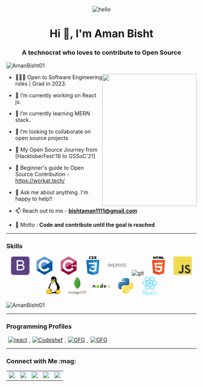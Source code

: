 <p align="center"> <img src="https://raw.githubusercontent.com/Vrindagupta6828/Vrindagupta6828/master/assest/hello.gif" alt="hello" /> </p>
<h1 align="center">Hi 👋, I'm Aman Bisht</h1>
<h3 align="center">A technocrat who loves to contribute to Open Source</h3>

<p align="left"> <img src="https://komarev.com/ghpvc/?username=AmanBisht01" alt="AmanBisht01" /> </p>

<img align="right" width="250" height="350" src="https://user-images.githubusercontent.com/76843281/105200067-705e8800-5b65-11eb-9cfc-bbb74fdb8987.png"/>

- 🧑🏻‍💻 Open to Software Engineering roles | Grad in 2023. 

- 🔭 I’m currently working on React js.
- 🌱 I’m currently learning MERN stack.
 - 👯 I’m looking to collaborate on open source projects
- 🚀 My Open Source Journey from [HacktoberFest'18 to GSSoC'21]

- 🔰 Beginner's guide to Open Source Contribution - https://workat.tech/

- 💬 Ask me about anything. I'm happy to help!!

- 📫 Reach out to me - **bishtaman1111@gmail.com**

- 🎯 Motto : **Code and contribute until the goal is reached**

---

### Skills

<p align="center">
  <img src="https://github.com/devicons/devicon/blob/master/icons/bootstrap/bootstrap-plain.svg" alt="bootstrap" hspace="5" width="50" height="50"/> 
  <img src="https://github.com/devicons/devicon/blob/master/icons/c/c-original.svg" alt="c" width="50"  hspace="5" height="50"/>
  <img src="https://github.com/devicons/devicon/blob/master/icons/cplusplus/cplusplus-original.svg" alt="cplusplus" width="50"  hspace="5" height="50"/>
  <img src="https://github.com/devicons/devicon/blob/master/icons/css3/css3-original-wordmark.svg" alt="css3" width="50" hspace="5" height="50"/> 
  <img src="https://github.com/devicons/devicon/blob/master/icons/express/express-original-wordmark.svg" alt="express" width="50" hspace="5" height="50"/> 
   <img src="https://www.vectorlogo.zone/logos/git-scm/git-scm-icon.svg" alt="git" hspace="5" width="50" height="50"/>
  <img src="https://github.com/devicons/devicon/blob/master/icons/html5/html5-original-wordmark.svg" alt="html5" width="50" hspace="5" height="50"/>
  <img src="https://github.com/devicons/devicon/blob/master/icons/javascript/javascript-original.svg" alt="javascript" width="50" height="50" hspace="5"/>
  <img src="https://github.com/devicons/devicon/blob/master/icons/linux/linux-original.svg" alt="linux" width="50" hspace="5" height="50"/> 
  <img src="https://github.com/devicons/devicon/blob/master/icons/mongodb/mongodb-original-wordmark.svg" alt="mongodb" width="50" hspace="5" height="50"/>
  <img src="https://github.com/devicons/devicon/blob/master/icons/nodejs/nodejs-original-wordmark.svg" alt="nodejs" width="50" hspace="5" height="50"/>
  <img src="https://github.com/devicons/devicon/blob/master/icons/python/python-original.svg" alt="python" width="50" hspace="5" height="50"/>
  <img src="https://github.com/devicons/devicon/blob/master/icons/react/react-original-wordmark.svg" alt="react" width="50" hspace="5" height="50"/>
  </p>

  <img align="center" src="https://github-readme-stats.vercel.app/api?username=AmanBisht01&show_icons=true" alt="AmanBisht01" />

---

<h3 >Programming Profiles</h3>
<p>
   <a href="https://www.hackerrank.com/bishtaman1111"> 
  <img src="https://github.com/uniquesarvekash/uniquesarvekash/blob/main/assets/hr.svg" alt="react" width="50" hspace="5" height="50"/>
   </a>
   <a href="https://www.codechef.com/users/aman_168"> 
  <img src="https://github.com/uniquesarvekash/uniquesarvekash/blob/main/assets/cc.png" alt="Codeshef" width="50" hspace="5" height="50"/>
   </a>
   <a href="https://auth.geeksforgeeks.org/user/bishtaman1111/practice/"> 
  <img src="https://github.com/uniquesarvekash/uniquesarvekash/blob/main/assets/icons8-geeksforgeeks.svg" alt="GFG" width="50" hspace="5" height="50"/>
   </a>
   <a href="https://leetcode.com/Aman_Bisht01/"> 
  <img src="https://cdn.iconscout.com/icon/free/png-256/leetcode-3521542-2944960.png" alt="GFG" width="50" hspace="5" height="50"/>
   </a>
  
</p>

---

<h3> Connect with Me :mag: </h3> 

<table>
  <tr>
    <td>
      <a href="https://www.linkedin.com/in/aman-bisht-ba1934182/"> 
        <img height="30" src="https://img.shields.io/badge/linkedin-blue.svg?&style=for-the-badge&logo=linkedin&logoColor=white"/> 
      </a> 
    </td>
    <td>
      <a href="https://github.com/AmanBisht01"> 
        <img height="30" src="https://img.shields.io/badge/Github-%23000000.svg?&style=for-the-badge&logo=github&logoColor=white"/> 
      </a>
    </td>
    <td>
      <a href="mailto:bishtaman1111@gmail.com">
        <img height="30" src="https://img.shields.io/badge/gmail-c14438?&style=for-the-badge&logo=gmail&logoColor=white"> 
      </a>
    </td>
    <td>
      <a href="https://www.instagram.com/aman_bisht01/">
        <img height="30" src="https://img.shields.io/badge/Instagram-E4405F?style=for-the-badge&logo=instagram&logoColor=white"> 
      </a>
    </td>
     <td>
      <a href="https://discord.com/channels/@me">
        <img height="30" src="https://img.shields.io/badge/Discord-7289DA?style=for-the-badge&logo=discord&logoColor=white"> 
      </a>
    </td>
   
  </tr>
</table>
</p>
